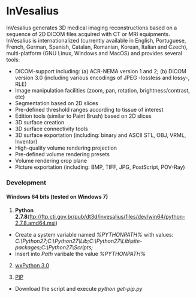 # InVesalius

InVesalius generates 3D medical imaging reconstructions based on a sequence of 2D DICOM files acquired with CT or MRI equipments.  InVesalius is internationalized (currently available in English, Portuguese, French, German, Spanish, Catalan, Romanian, Korean, Italian and Czech), multi-platform (GNU Linux, Windows and MacOS) and provides several tools:
  * DICOM-support including: (a) ACR-NEMA version 1 and 2; (b) DICOM version 3.0 (including various encodings of JPEG -lossless and lossy-, RLE)
  * Image manipulation facilities (zoom, pan, rotation, brightness/contrast, etc)
  * Segmentation based on 2D slices
  * Pre-defined threshold ranges according to tissue of interest
  * Edition tools (similar to Paint Brush) based on 2D slices
  * 3D surface creation
  * 3D surface connectivity tools 
  * 3D surface exportation (including: binary and ASCII STL, OBJ, VRML, Inventor)
  * High-quality volume rendering projection
  * Pre-defined volume rendering presets
  * Volume rendering crop plane
  * Picture exportation (including: BMP, TIFF, JPG, PostScript, POV-Ray)

### Development

#### Windows 64 bits (tested on Windows 7)

1) **Python 2.7.8**(ftp://ftp.cti.gov.br/pub/dt3d/invesalius/files/dev/win64/python-2.7.8.amd64.msi)

* Create a system variable named *%PYTHONPATH%* with values: *C:\Python27;C:\Python27\Lib;C:\Python27\Lib\site-packages;C:\Python27\Scripts;*
* Insert into *Path* varibale the value *%PYTHONPATH%*

2) [wxPython 3.0](ftp://ftp.cti.gov.br/pub/dt3d/invesalius/files/dev/win64/wxPython3.0-win64-3.0.2.0-py27.exe)

3) [PIP](http://bit.ly/1YJesZT)
* Download the script and execute *python get-pip.py* 
